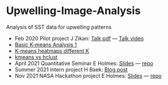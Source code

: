 # Upwelling-Image-Analysis

Analysis of SST data for upwelling patterns

* Feb 2020 Pilot project J Zikan: [Talk pdf](https://safs-varanasi-internship.github.io/Upwelling-Image-Analysis/Analyses/Pilot/Dartmouth_Earth_Sci_Feb_2020.pdf) &mdash; [Talk video](https://safs-varanasi-internship.github.io/Upwelling-Image-Analysis/Analyses/Pilot/Zikan_Pilot_Talk.mp4)
* [Basic K-means Analysis 1](https://UW-Upwelling-Project.github.io/Upwelling-Image-Analysis/Analyses/Analysis1_K12_Centroids.html)
* [K-means heatmaps different K](https://UW-Upwelling-Project.github.io/Upwelling-Image-Analysis/Analyses/Analysis2_K_heatmaps.html)
* [kmeans vs hclust](https://UW-Upwelling-Project.github.io/Upwelling-Image-Analysis/Analyses/Analysis3_kmeans_hclust.html)
* April 2021 Quantitative Seminar E Holmes: [Slides](https://UW-Upwelling-Project.github.io/Upwelling-Image-Analysis/talk/QuanSeminar.html) &mdash; [repo](https://github.com/UW-Upwelling-Project/Upwelling-Image-Analysis/tree/main/talk)
* Summer 2021 intern project H Baek: [Blog post](http://insidethetv.rbind.io/post/2021-09-10-automatic-detection-of-upwelling/)
* Nov 2021 NASA Hackathon project E Holmes: [Slides](https://docs.google.com/presentation/d/1YjBrNRHCPWUKjoT5FC3FgqhzcVuJsqtmrFdRW29FkGs/edit#slide=id.g1019bf4f985_0_98) &mdash; [repo](https://github.com/UW-Upwelling-Project/nhw21-projects-upwelling/blob/main/README.md)


